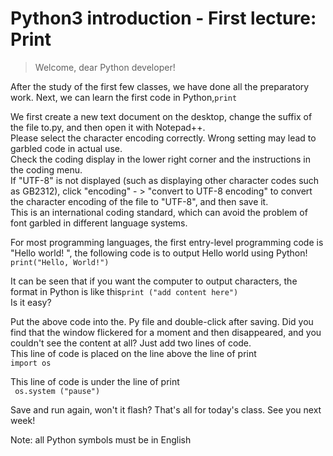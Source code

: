 # Python3 introduction - First lecture: Print

> Welcome, dear Python developer!

After the study of the first few classes, we have done all the preparatory work. Next, we can learn the first code in Python,```print```

We first create a new text document on the desktop, change the suffix of the file to.py, and then open it with Notepad++.   
Please select the character encoding correctly. Wrong setting may lead to garbled code in actual use.   
Check the coding display in the lower right corner and the instructions in the coding menu.   
If "UTF-8" is not displayed (such as displaying other character codes such as GB2312), click "encoding" - > "convert to UTF-8 encoding" to convert the character encoding of the file to "UTF-8", and then save it.   
This is an international coding standard, which can avoid the problem of font garbled in different language systems.

For most programming languages, the first entry-level programming code is "Hello world! ", the following code is to output Hello world using Python!   
```print("Hello, World!")```

It can be seen that if you want the computer to output characters, the format in Python is like this```print ("add content here")```   
Is it easy?

Put the above code into the. Py file and double-click after saving. Did you find that the window flickered for a moment and then disappeared, and you couldn't see the content at all? Just add two lines of code.   
This line of code is placed on the line above the line of print   
```import os```

This line of code is under the line of print   
``` os.system ("pause")```

Save and run again, won't it flash?
That's all for today's class. See you next week!

Note: all Python symbols must be in English
